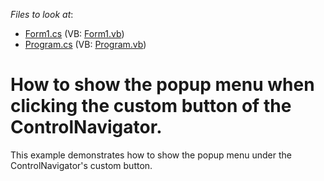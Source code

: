 <!-- default file list -->
*Files to look at*:

* [Form1.cs](./CS/Form1.cs) (VB: [Form1.vb](./VB/Form1.vb))
* [Program.cs](./CS/Program.cs) (VB: [Program.vb](./VB/Program.vb))
<!-- default file list end -->
# How to show the popup menu when clicking the custom button of the ControlNavigator.


<p>This example demonstrates how to show the popup menu under the ControlNavigator's custom button.</p>

<br/>


